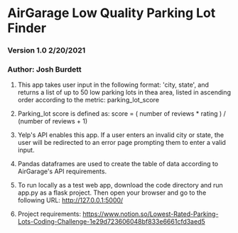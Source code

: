 # AirGarage Low Quality Parking Lot Finder 
### Version 1.0 2/20/2021
### Author: Josh Burdett

1. This app takes user input in the following format: 'city, state', and returns a list of up to 50 low 
parking lots in thea area, listed in ascending order according to the metric: parking_lot_score

2. Parking_lot score is defined as: score = ( number of reviews * rating ) / (number of reviews + 1)

3. Yelp's API enables this app.  If a user enters an invalid city or state, the user will be redirected to an error 
page prompting them to enter a valid input.

4. Pandas dataframes are used to create the table of data according to AirGarage's API requirements. 

5. To run locally as a test web app, download the code directory and run app.py as a flask project.  Then open your browser and 
go to the following URL: http://127.0.0.1:5000/

6. Project requirements: https://www.notion.so/Lowest-Rated-Parking-Lots-Coding-Challenge-1e29d723606048bf833e6661cfd3aed5

